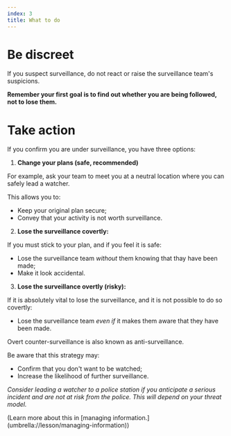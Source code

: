 ```yaml
---
index: 3
title: What to do
---
```

# Be discreet 

If you suspect surveillance, do not react or raise the surveillance team's suspicions. 

**Remember your first goal is to find out whether you are being followed, not to lose them.**

# Take action 

If you confirm you are under surveillance, you have three options:

1.	**Change your plans (safe, recommended)** 

For example, ask your team to meet you at a neutral location where you can safely lead a watcher. 

This allows you to: 

*	Keep your original plan secure;
*	Convey that your activity is not worth surveillance.

2.	**Lose the surveillance covertly:** 

If you must stick to your plan, and if you feel it is safe: 

*	Lose the surveillance team *without* them knowing that thay have been made;
*	Make it look accidental. 

3.	**Lose the surveillance overtly (risky):** 

If it is absolutely vital to lose the surveillance, and it is not possible to do so covertly:

*	Lose the surveillance team *even if* it makes them aware that they have been made.  

Overt counter-surveillance is also known as anti-surveillance. 

Be aware that this strategy may: 

*	Confirm that you don't want to be watched;
*	Increase the likelihood of further surveillance.

*Consider leading a watcher to a police station if you anticipate a serious incident and are not at risk from the police. This will depend on your threat model.*

(Learn more about this in [managing information.] (umbrella://lesson/managing-information))